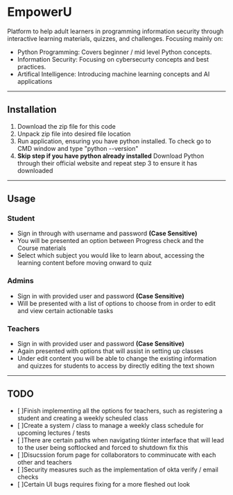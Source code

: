 # EmpowerU

Platform to help adult learners in programming information security through interactive learning materials, quizzes, and challenges. Focusing mainly on:
- Python Programming: Covers beginner / mid level Python concepts.
- Information Security: Focusing on cybersecurty concepts and best practices.
- Artifical Intelligence: Introducing machine learning concepts and AI applications
  
--- 

## Installation

1. Download the zip file for this code
2. Unpack zip file into desired file location
3. Run application, ensuring you have python installed. To check go to CMD window and type "python --version"
4. **Skip step if you have python already installed** Download Python through their official website and repeat step 3 to ensure it has downloaded

---

## Usage 

### Student 
- Sign in through with username and password **(Case Sensitive)**
- You will be presented an option between Progress check and the Course materials
- Select which subject you would like to learn about, accessing the learning content before moving onward to quiz

### Admins
- Sign in with provided user and password **(Case Sensitive)**
- Will be presented with a list of options to choose from in order to edit and view certain actionable tasks

### Teachers
- Sign in with provided user and password **(Case Sensitive)**
- Again presented with options that will assist in setting up classes
- Under edit content you will be able to change the existing information and quizzes for students to access by directly editing the text shown

---

## TODO
- [ ]Finish implementing all the options for teachers, such as registering a student and creating a weekly scheuled class
- [ ]Create a system / class to manage a weekly class schedule for upcoming lectures / tests
- [ ]There are certain paths when navigating tkinter interface that will lead to the user being softlocked and forced to shutdown fix this
- [ ]Disucssion forum page for collaborators to comminucate with each other and teachers
- [ ]Security measures such as the implementation of okta verify / email checks
- [ ]Certain UI bugs requires fixing for a more fleshed out look
  
